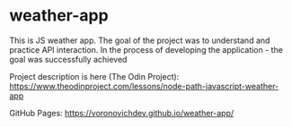 # weather-app

This is JS weather app. The goal of the project was to understand and practice API interaction.
In the process of developing the application - the goal was successfully achieved

Project description is here (The Odin Project): https://www.theodinproject.com/lessons/node-path-javascript-weather-app

GitHub Pages: https://voronovichdev.github.io/weather-app/
